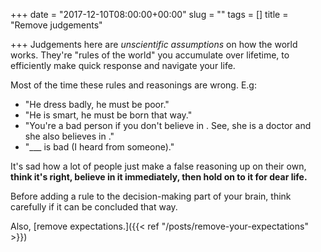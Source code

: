 +++
date = "2017-12-10T08:00:00+00:00"
slug = ""
tags = []
title = "Remove judgements"

+++
Judgements here are _unscientific assumptions_ on how the world works. They're "rules of the world" you accumulate over lifetime, to efficiently make quick response and navigate your life.

Most of the time these rules and reasonings are wrong. E.g:

* "He dress badly, he must be poor."
* "He is smart, he must be born that way."
* "You're a bad person if you don't believe in <religion>. See, she is a doctor and she also believes in <religion>."
* "___ is bad (I heard from someone)."

It's sad how a lot of people just make a false reasoning up on their own, **think it's right, believe in it immediately, then hold on to it for dear life.**

Before adding a rule to the decision-making part of your brain, think carefully if it can be concluded that way.

Also, [remove expectations.]({{< ref "/posts/remove-your-expectations" >}})